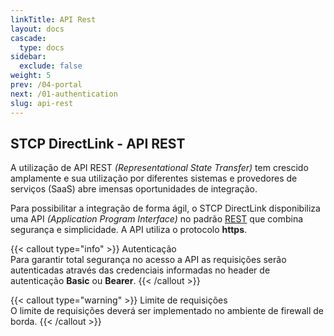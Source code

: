 ```yaml
---
linkTitle: API Rest
layout: docs
cascade:
  type: docs
sidebar:
  exclude: false
weight: 5
prev: /04-portal
next: /01-authentication
slug: api-rest
---
```


## STCP DirectLink - API REST

A utilização de API REST *(Representational State Transfer)* tem crescido amplamente e sua utilização por diferentes sistemas e provedores de serviços (SaaS) abre imensas oportunidades de integração.

Para possibilitar a integração de forma ágil, o STCP DirectLink disponibiliza uma API *(Application Program Interface)* no padrão [REST](https://developer.mozilla.org/pt-BR/docs/Glossary/REST) que combina segurança e simplicidade. A API utiliza o protocolo **https**.

{{< callout type="info" >}}
 Autenticação
 <br> Para garantir total segurança no acesso a API as requisições serão autenticadas através das credenciais informadas no header de autenticação **Basic** ou **Bearer**.
{{< /callout >}}

{{< callout type="warning" >}}
Limite de requisições
<br> O limite de requisições deverá ser implementado no ambiente de firewall de borda.
{{< /callout >}}






